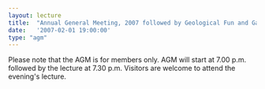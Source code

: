 ```yaml
---
layout: lecture
title:  "Annual General Meeting, 2007 followed by Geological Fun and Games"
date:   '2007-02-01 19:00:00'
type: "agm"
---
```

Please note that the AGM is for members only. AGM will start at 7.00 p.m. followed by the lecture at 7.30 p.m.  Visitors are welcome to attend the evening's lecture.